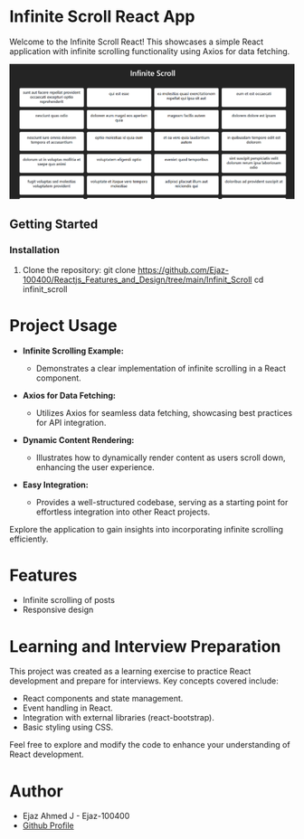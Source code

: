 # Infinite Scroll React App

Welcome to the Infinite Scroll React! This showcases a simple React application with infinite scrolling functionality using Axios for data fetching.

<img src='https://raw.githubusercontent.com/Ejaz-100400/Reactjs_Features_and_Design/main/Infinit_Scroll/src/ss/op.png'/>

## Getting Started

### Installation
1. Clone the repository:
   git clone https://github.com/Ejaz-100400/Reactjs_Features_and_Design/tree/main/Infinit_Scroll
   cd infinit_scroll

# Project Usage

- **Infinite Scrolling Example:**
  - Demonstrates a clear implementation of infinite scrolling in a React component.

- **Axios for Data Fetching:**
  - Utilizes Axios for seamless data fetching, showcasing best practices for API integration.

- **Dynamic Content Rendering:**
  - Illustrates how to dynamically render content as users scroll down, enhancing the user experience.

- **Easy Integration:**
  - Provides a well-structured codebase, serving as a starting point for effortless integration into other React projects.

Explore the application to gain insights into incorporating infinite scrolling efficiently.

# Features
- Infinite scrolling of posts
- Responsive design

# Learning and Interview Preparation
This project was created as a learning exercise to practice React development and prepare for interviews. Key concepts covered include:

- React components and state management.
- Event handling in React.
- Integration with external libraries (react-bootstrap).
- Basic styling using CSS.

Feel free to explore and modify the code to enhance your understanding of React development.

# Author
- Ejaz Ahmed J - Ejaz-100400
- [Github Profile](https://github.com/Ejaz-100400)
